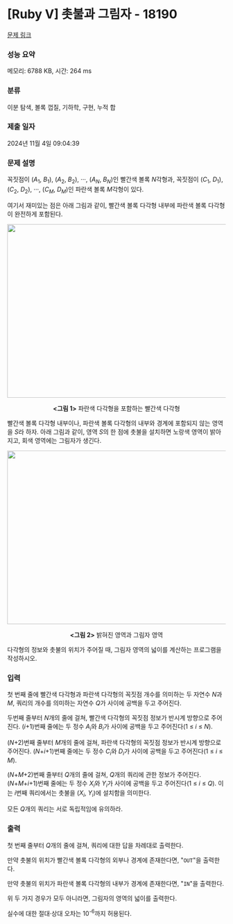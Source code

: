 # [Ruby V] 촛불과 그림자 - 18190 

[문제 링크](https://www.acmicpc.net/problem/18190) 

### 성능 요약

메모리: 6788 KB, 시간: 264 ms

### 분류

이분 탐색, 볼록 껍질, 기하학, 구현, 누적 합

### 제출 일자

2024년 11월 4일 09:04:39

### 문제 설명

<p>꼭짓점이 (<em>A</em><sub>1</sub>, <em>B</em><sub>1</sub>), (<em>A</em><sub>2</sub>, <em>B</em><sub>2</sub>), ···, (<em>A<sub>N</sub></em>, <em>B<sub>N</sub></em>)인 빨간색 볼록 <em>N</em>각형과, 꼭짓점이 (<em>C</em><sub>1</sub>, <em>D</em><sub>1</sub>), (<em>C</em><sub>2</sub>, <em>D</em><sub>2</sub>), ···, (<em>C<sub>M</sub></em>, <em>D<sub>M</sub></em>)인 파란색 볼록 <em>M</em>각형이 있다.</p>

<p>여기서 재미있는 점은 아래 그림과 같이, 빨간색 볼록 다각형 내부에 파란색 볼록 다각형이 완전하게 포함된다.</p>

<p style="text-align: center;"><img alt="" src="https://upload.acmicpc.net/03a7cc47-afea-432b-a73d-224c33587ea0/-/preview/" style="width: 570px; height: 400px;"></p>

<p style="text-align: center;"><strong><그림 1></strong> 파란색 다각형을 포함하는 빨간색 다각형</p>

<p>빨간색 볼록 다각형 내부이나, 파란색 볼록 다각형의 내부와 경계에 포함되지 않는 영역을 <em>S</em>라 하자. 아래 그림과 같이, 영역 <em>S</em>의 한 점에 촛불을 설치하면 노랑색 영역이 밝아지고, 회색 영역에는 그림자가 생긴다.</p>

<p style="text-align: center;"><img alt="" src="https://upload.acmicpc.net/815ad3a4-3044-4184-951b-9f32584aaf8c/-/preview/" style="width: 575px; height: 400px;"></p>

<p style="text-align: center;"><strong><그림 2></strong> 밝혀진 영역과 그림자 영역</p>

<p>다각형의 정보와 촛불의 위치가 주어질 때, 그림자 영역의 넓이를 계산하는 프로그램을 작성하시오.</p>

### 입력 

 <p>첫 번째 줄에 빨간색 다각형과 파란색 다각형의 꼭짓점 개수를 의미하는 두 자연수 <em>N</em>과 <em>M</em>, 쿼리의 개수를 의미하는 자연수 <em>Q</em>가 사이에 공백을 두고 주어진다.</p>

<p>두번째 줄부터 <em>N</em>개의 줄에 걸쳐, 빨간색 다각형의 꼭짓점 정보가 반시계 방향으로 주어진다. (<em>i</em>+1)번째 줄에는 두 정수 <em>A<sub>i</sub></em>와 <em>B<sub>i</sub></em>가 사이에 공백을 두고 주어진다(1 ≤ <em>i</em> ≤ <em>N</em>).</p>

<p>(<em>N</em>+2)번째 줄부터 <em>M</em>개의 줄에 걸쳐, 파란색 다각형의 꼭짓점 정보가 반시계 방향으로 주어진다. (<em>N</em>+<em>i</em>+1)번째 줄에는 두 정수 <em>C<sub>i</sub></em>와 <em>D<sub>i</sub></em>가 사이에 공백을 두고 주어진다(1 ≤ <em>i</em> ≤ <em>M</em>).</p>

<p>(<em>N</em>+<em>M</em>+2)번째 줄부터 <em>Q</em>개의 줄에 걸쳐, <em>Q</em>개의 쿼리에 관한 정보가 주어진다. (<em>N</em>+<em>M</em>+<em>i</em>+1)번째 줄에는 두 정수 <em>X<sub>i</sub></em>와 <em>Y<sub>i</sub></em>가 사이에 공백을 두고 주어진다(1 ≤ <em>i</em> ≤ <em>Q</em>). 이는 <em>i</em>번째 쿼리에서는 촛불을 (<em>X<sub>i</sub></em>, <em>Y<sub>i</sub></em>)에 설치함을 의미한다.</p>

<p>모든 <em>Q</em>개의 쿼리는 서로 독립적임에 유의하라.</p>

### 출력 

 <p>첫 번째 줄부터 <em>Q</em>개의 줄에 걸쳐, 쿼리에 대한 답을 차례대로 출력한다.</p>

<p>만약 촛불의 위치가 빨간색 볼록 다각형의 외부나 경계에 존재한다면, "<code>OUT</code>"을 출력한다.</p>

<p>만약 촛불의 위치가 파란색 볼록 다각형의 내부가 경계에 존재한다면, "<code>IN</code>"을 출력한다.</p>

<p>위 두 가지 경우가 모두 아니라면, 그림자의 영역의 넓이를 출력한다.</p>

<p>실수에 대한 절대·상대 오차는 10<sup>-6</sup>까지 허용된다.</p>

